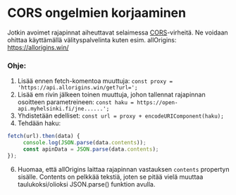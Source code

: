 # CORS ongelmien korjaaminen
Jotkin avoimet rajapinnat aiheuttavat selaimessa [CORS](https://developer.mozilla.org/en-US/docs/Web/HTTP/CORS/Errors)-virheitä. Ne voidaan ohittaa käyttämällä välityspalvelinta kuten esim. allOrigins: 
https://allorigins.win/

### Ohje:
   1. Lisää ennen fetch-komentoa muuttuja: `const proxy = 'https://api.allorigins.win/get?url=';`
   2. Lisää em rivin jälkeen toinen muuttuja, johon tallennat rajapinnan osoitteen parametreineen: `const haku = https://open-api.myhelsinki.fi/jne......';`
   3. Yhdistetään edelliset: `const url = proxy + encodeURIComponent(haku);`
   4. Tehdään haku: 
   ```javascript
   fetch(url).then(data) {
        console.log(JSON.parse(data.contents));
        const apinData = JSON.parse(data.contents);
   });
   ```
   6. Huomaa, että allOrigins laittaa rajapinnan vastauksen `contents` propertyn sisälle. Contents on pelkkää tekstiä, joten se pitää vielä muuttaa taulukoksi/olioksi JSON.parse() funktion avulla.
